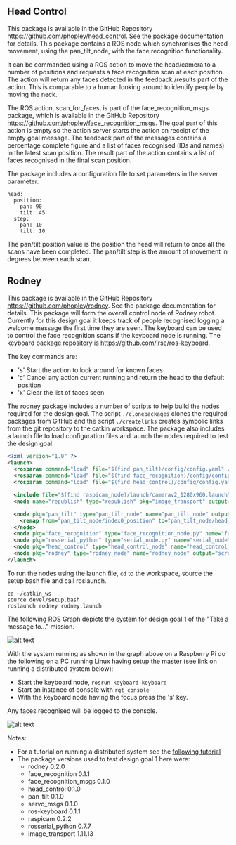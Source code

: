 ## Head Control
This package is available in the GitHub Repository https://github.com/phopley/head_control. See the package documentation for details. This package contains a ROS node which synchronises the head movement, using the pan_tilt_node, with the face recognition functionality.

It can be commanded using a ROS action to move the head/camera to a number of positions and requests a face recognition scan at each position. The action will return any faces detected in the feedback /results part of the action. This is comparable to a human looking around to identify people by moving the neck.

The ROS action, scan_for_faces, is part of the face_recognition_msgs package, which is available in the GitHub Repository https://github.com/phopley/face_recognition_msgs. The goal part of this action is empty so the action server starts the action on receipt of the empty goal message. The feedback part of the messages contains a percentage complete figure and a list of faces recognised (IDs and names) in the latest scan position. The result part of the action contains a list of faces recognised in the final scan position.

The package includes a configuration file to set parameters in the server parameter.
```
head:
  position:
    pan: 90
    tilt: 45
  step:
    pan: 10
    tilt: 10
```
The pan/tilt position value is the position the head will return to once all the scans have been completed. The pan/tilt step is the amount of movement in degrees between each scan.
## Rodney
This package is available in the GitHub Repository https://github.com/phopley/rodney. See the package documentation for details. This package will form the overall control node of Rodney robot. Currently for this design goal it keeps track of people recognised logging a welcome message the first time they are seen. The keyboard can be used to control the face recognition scans if the keyboard node is running. The keyboard package repository is https://github.com/lrse/ros-keyboard. 

The key commands are:
- 's' Start the action to look around for known faces
- 'c' Cancel any action current running and return the head to the default position
- 'x' Clear the list of faces seen

The rodney package includes a number of scripts to help build the nodes required for the design goal. The script `./clonepackages` clones the required packages from GitHub and the script `./createlinks` creates symbolic links from the git repository to the catkin workspace.
The package also includes a launch file to load configuration files and launch the nodes required to test the design goal.
``` XML
<?xml version="1.0" ?>
<launch>
  <rosparam command="load" file="$(find pan_tilt)/config/config.yaml" />
  <rosparam command="load" file="$(find face_recognition)/config/config.yaml" />
  <rosparam command="load" file="$(find head_control)/config/config.yaml" />

  <include file="$(find raspicam_node)/launch/camerav2_1280x960.launch" />
  <node name="republish" type="republish" pkg="image_transport" output="screen" args="compressed in:=/raspicam_node/image/ raw out:=/camera/image/raw" />

  <node pkg="pan_tilt" type="pan_tilt_node" name="pan_tilt_node" output="screen">
    <remap from="pan_tilt_node/index0_position" to="pan_tilt_node/head_position" />
  </node>
  <node pkg="face_recognition" type="face_recognition_node.py" name="face_recognition_node" output="screen" />
  <node pkg="rosserial_python" type="serial_node.py" name="serial_node" output="screen" args="/dev/ttyUSB0" />
  <node pkg="head_control" type="head_control_node" name="head_control_node" output="screen" />
  <node pkg="rodney" type="rodney_node" name="rodney_node" output="screen" />
</launch>
```
To run the nodes using the launch file, `cd` to the workspace, source the setup bash file and call roslaunch.
```
cd ~/catkin_ws
source devel/setup.bash
roslaunch rodney rodney.launch
```
The following ROS Graph depicts the system for design goal 1 of the "Take a message to..." mission.

![alt text](https://github.com/phopley/rodney/blob/master/docs/images/rosgraph_m1dg1.png "Mission1, Design goal 1")

With the system running as shown in the graph above on a Raspberry Pi do the following on a PC running Linux having setup the master (see link on running a distributed system below):
- Start the keyboard node, `rosrun keyboard keyboard`
- Start an instance of console with  `rqt_console`
- With the keyboard node having the focus press the 's' key.

Any faces recognised will be logged to the console.

![alt text](https://github.com/phopley/rodney/blob/master/docs/images/Screenshot%20from%202018-06-23%2018-49-47.png "Console output")

Notes:
- For a tutorial on running a distributed system see the [following tutorial](http://wiki.ros.org/ROS/Tutorials/MultipleMachines "Multiple Machines") 
- The package versions used to test design goal 1 here were:
  - rodney 0.2.0
  - face_recognition 0.1.1
  - face_recognition_msgs 0.1.0
  - head_control 0.1.0
  - pan_tilt 0.1.0
  - servo_msgs 0.1.0
  - ros-keyboard 0.1.1
  - raspicam 0.2.2
  - rosserial_python 0.7.7
  - image_transport 1.11.13
